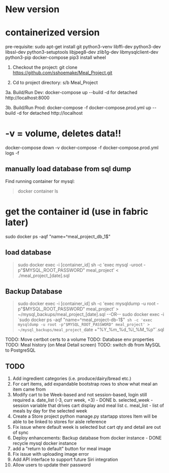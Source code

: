 
# New version
# containerized version

pre-requisite:
sudo apt-get install git python3-venv libffi-dev python3-dev libssl-dev python3-setuptools libjpeg8-dev zlib1g-dev libmysqlclient-dev python3-pip docker-compose
pip3 install wheel

1. Checkout the project:
  git clone https://github.com/sshoemake/Meal_Project.git

2. Cd to project directory: s/b Meal_Project

3a. Build/Run Dev:
  docker-compose up --build
    -d for detached
    http://localhost:8000

3b. Build/Run Prod:
  docker-compose -f docker-compose.prod.yml up --build
    -d for detached
    http://localhost


# -v = volume, deletes data!!
docker-compose down -v
docker-compose -f docker-compose.prod.yml logs -f


## manually load database from sql dump
Find running container for mysql:
>docker container ls

# get the container id (use in fabric later)
sudo docker ps -aqf "name=^meal_project_db_1$"

## load database
>sudo docker exec -i [container_id] sh -c 'exec mysql -uroot -p"$MYSQL_ROOT_PASSWORD" meal_project' < ./meal_project_[date].sql

## Backup Database
>sudo docker exec -i [container_id] sh -c 'exec mysqldump -u root -p"$MYSQL_ROOT_PASSWORD" meal_project' > ~/mysql_backups/meal_project_[date].sql
--OR--
>sudo docker exec -i `sudo docker ps -aqf "name=^meal_project-db-1$"` sh -c 'exec mysqldump -u root -p"$MYSQL_ROOT_PASSWORD" meal_project' > ~/mysql_backups/meal_project_`date +"%Y_%m_%d_%I_%M_%p"`.sql


TODO: Move certbot certs to a volume
TODO: Database env properties
TODO: Meal history (on Meal Detail screen)
TODO: switch db from MySQL to PostgreSQL

## TODO
1. Add ingredient categories (i.e. produce/dairy/bread etc.)
2. For cart items, add expandable bootstrap rows to show what meal an item came from
3. Modify cart to be Week-based and not session-based, login still required
    a. date_list (-3, curr week, +3) - DONE
    b. selected_week - session variable that drives cart display and meal list
    c. meal_list - list of meals by day for the selected week
4. Create a Store project
    python manage.py startapp stores
    Item will be able to be linked to stores for aisle reference
5. Fix issue where default week is selected but cart qty and detail are out of sync
6. Deploy enhancements:
    Backup database from docker instance - DONE
    recycle mysql docker instance
7. add a "return to default" button for meal image
8. Fix issue with uploading image error
9. Add API interface to support future Siri integration
10. Allow users to update their password
